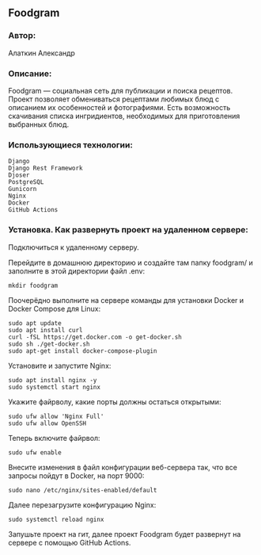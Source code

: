## Foodgram

### Автор: 
Алаткин Александр

### Описание:
Foodgram — социальная сеть для публикации и поиска рецептов. Проект позволяет обмениваться рецептами любимых блюд с описанием их особенностей и фотографиями. Есть возможность скачивания списка ингридиентов, необходимых для приготовления выбранных блюд.

### Использующиеся технологии:
```
Django
Django Rest Framework
Djoser
PostgreSQL
Gunicorn
Nginx
Docker
GitHub Actions
```
### Установка. Как развернуть проект на удаленном сервере:

Подключиться к удаленному серверу.

Перейдите в домашнюю директорию и создайте там папку foodgram/ и заполните в этой директории файл .env:

```
mkdir foodgram
```

Поочерёдно выполните на сервере команды для установки Docker и Docker Compose для Linux:

```
sudo apt update
sudo apt install curl
curl -fSL https://get.docker.com -o get-docker.sh
sudo sh ./get-docker.sh
sudo apt-get install docker-compose-plugin
```

Установите и запустите Nginx:

```
sudo apt install nginx -y
sudo systemctl start nginx
```

Укажите файрволу, какие порты должны остаться открытыми:

```
sudo ufw allow 'Nginx Full'
sudo ufw allow OpenSSH
```

Теперь включите файрвол:

```
sudo ufw enable
```

Внесите изменения в файл конфигурации веб-сервера так, что все запросы пойдут в Docker, на порт 9000:

```
sudo nano /etc/nginx/sites-enabled/default
```

Далее перезагрузите конфигурацию Nginx:

```
sudo systemctl reload nginx
```

Запушьте проект на гит, далее проект Foodgram будет развернут на сервере с помощью GitHub Actions.
